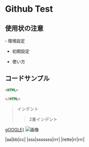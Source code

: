 # Github Test

## 使用状の注意


‐ 環境設定

- 初期設定

- 使い方


## コードサンプル

~~~html
<HTML>

</HTML>
~~~

> インデント
>> 2重インデント


[gOOGLE}](HTTP://WWW.GOOGLE.JP)
![画像](https://www.google.jp/img.jpg)


|aa|bb|cc|
|sss|sssssss|rrr|
|rette|rr|rrr|

